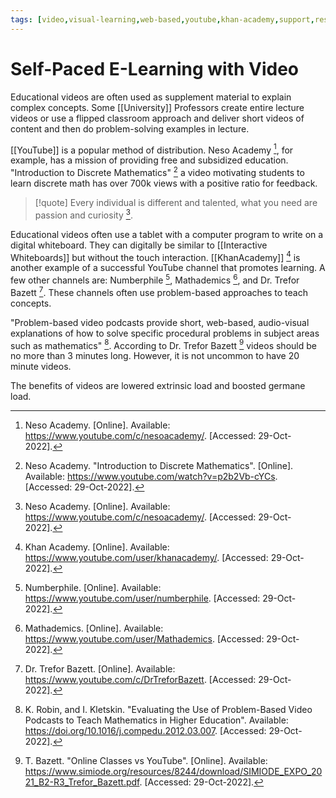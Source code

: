 ```yaml
---
tags: [video,visual-learning,web-based,youtube,khan-academy,support,resource,self-paced]
---
```


# Self-Paced E-Learning with Video

Educational videos are often used as supplement material to explain complex concepts. Some [[University]] Professors create entire lecture videos or use a flipped classroom approach and deliver short videos of content and then do problem-solving examples in lecture.

[[YouTube]] is a popular method of distribution. Neso Academy [^1], for example, has a mission of providing free and subsidized education. "Introduction to Discrete Mathematics" [^2] a video motivating students to learn discrete math has over 700k views with a positive ratio for feedback.

> [!quote] 
> Every individual is different and talented, what you need are passion and curiosity [^1].

Educational videos often use a tablet with a computer program to write on a digital whiteboard. They can digitally be similar to [[Interactive Whiteboards]] but without the touch interaction. [[KhanAcademy]] [^3] is another example of a successful YouTube channel that promotes learning. A few other channels are: Numberphile [^4], Mathademics [^5], and Dr. Trefor Bazett [^6]. These channels often use problem-based approaches to teach concepts.

"Problem-based video podcasts provide short, web-based, audio-visual explanations of how to solve specific procedural problems in subject areas such as mathematics" [^7]. According to Dr. Trefor Bazett [^8] videos should be no more than 3 minutes long. However, it is not uncommon to have 20 minute videos.

The benefits of videos are lowered extrinsic load and boosted germane load. 

[^1]: Neso Academy. \[Online\]. Available: https://www.youtube.com/c/nesoacademy/. \[Accessed: 29-Oct-2022\].
[^2]: Neso Academy. "Introduction to Discrete Mathematics". \[Online\]. Available: https://www.youtube.com/watch?v=p2b2Vb-cYCs. \[Accessed: 29-Oct-2022\].
[^3]: Khan Academy. \[Online\]. Available: https://www.youtube.com/user/khanacademy/. \[Accessed: 29-Oct-2022\].
[^4]: Numberphile. \[Online\]. Available: https://www.youtube.com/user/numberphile. \[Accessed: 29-Oct-2022\].
[^5]: Mathademics. \[Online\]. Available: https://www.youtube.com/user/Mathademics. \[Accessed: 29-Oct-2022\].
[^6]: Dr. Trefor Bazett. \[Online\]. Available: https://www.youtube.com/c/DrTreforBazett. \[Accessed: 29-Oct-2022\].
[^7]: K. Robin, and I. Kletskin. "Evaluating the Use of Problem-Based Video Podcasts to Teach Mathematics in Higher Education". Available: https://doi.org/10.1016/j.compedu.2012.03.007. \[Accessed: 29-Oct-2022\].
[^8]: T. Bazett. "Online Classes vs YouTube". \[Online\]. Available: https://www.simiode.org/resources/8244/download/SIMIODE_EXPO_2021_B2-R3_Trefor_Bazett.pdf. \[Accessed: 29-Oct-2022\].